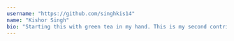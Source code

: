 ```yaml
---
username: "https://github.com/singhkis14"
name: "Kishor Singh"
bio: "Starting this with green tea in my hand. This is my second contribution, first one was similar one, initiative from github itself firstcontribution. Totally loooking forward to continue this journey."
---
```

